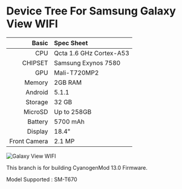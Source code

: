 Device Tree For Samsung Galaxy View WIFI
===================================== 

Basic   | Spec Sheet
-------:|:-------------------------
CPU     | Qcta 1.6 GHz Cortex-A53
CHIPSET | Samsung Exynos 7580
GPU     | Mali-T720MP2
Memory  | 2GB RAM
Android | 5.1.1
Storage | 32 GB
MicroSD | Up to 258GB
Battery | 5700 mAh
Display | 18.4"
Front Camera  | 2.1 MP


![Galaxy View WIFI](https://s.aolcdn.com/hss/storage/midas/cc218a74b2cba5fe5630720cdf051931/202887070/galaxyview.jpg "Galaxy View WIFI")

This branch is for building CyanogenMod 13.0 Firmware.

Model Supported : SM-T670

